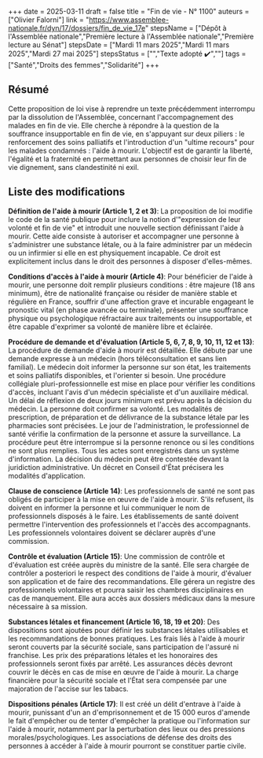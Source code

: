 +++
date = 2025-03-11
draft = false
title = "Fin de vie - N° 1100"
auteurs = ["Olivier Falorni"]
link = "https://www.assemblee-nationale.fr/dyn/17/dossiers/fin_de_vie_17e"
stepsName = ["Dépôt à l'Assemblée nationale","Première lecture à l'Assemblée nationale","Première lecture au Sénat"]
stepsDate = ["Mardi 11 mars 2025","Mardi 11 mars 2025","Mardi 27 mai 2025"]
stepsStatus = ["","Texte adopté ✔️",""]
tags = ["Santé","Droits des femmes","Solidarité"]
+++

## Résumé

Cette proposition de loi vise à reprendre un texte précédemment interrompu par la dissolution de l'Assemblée, concernant l'accompagnement des malades en fin de vie. Elle cherche à répondre à la question de la souffrance insupportable en fin de vie, en s'appuyant sur deux piliers : le renforcement des soins palliatifs et l'introduction d'un "ultime recours" pour les malades condamnés : l'aide à mourir. L'objectif est de garantir la liberté, l'égalité et la fraternité en permettant aux personnes de choisir leur fin de vie dignement, sans clandestinité ni exil.

## Liste des modifications

**Définition de l'aide à mourir (Article 1, 2 et 3)**: La proposition de loi modifie le code de la santé publique pour inclure la notion d'"expression de leur volonté et fin de vie" et introduit une nouvelle section définissant l'aide à mourir. Cette aide consiste à autoriser et accompagner une personne à s'administrer une substance létale, ou à la faire administrer par un médecin ou un infirmier si elle en est physiquement incapable. Ce droit est explicitement inclus dans le droit des personnes à disposer d'elles-mêmes.

**Conditions d'accès à l'aide à mourir (Article 4)**: Pour bénéficier de l'aide à mourir, une personne doit remplir plusieurs conditions : être majeure (18 ans minimum), être de nationalité française ou résider de manière stable et régulière en France, souffrir d'une affection grave et incurable engageant le pronostic vital (en phase avancée ou terminale), présenter une souffrance physique ou psychologique réfractaire aux traitements ou insupportable, et être capable d'exprimer sa volonté de manière libre et éclairée.

**Procédure de demande et d'évaluation (Article 5, 6, 7, 8, 9, 10, 11, 12 et 13)**: La procédure de demande d'aide à mourir est détaillée. Elle débute par une demande expresse à un médecin (hors téléconsultation et sans lien familial). Le médecin doit informer la personne sur son état, les traitements et soins palliatifs disponibles, et l'orienter si besoin. Une procédure collégiale pluri-professionnelle est mise en place pour vérifier les conditions d'accès, incluant l'avis d'un médecin spécialiste et d'un auxiliaire médical. Un délai de réflexion de deux jours minimum est prévu après la décision du médecin. La personne doit confirmer sa volonté. Les modalités de prescription, de préparation et de délivrance de la substance létale par les pharmacies sont précisées. Le jour de l'administration, le professionnel de santé vérifie la confirmation de la personne et assure la surveillance. La procédure peut être interrompue si la personne renonce ou si les conditions ne sont plus remplies. Tous les actes sont enregistrés dans un système d'information. La décision du médecin peut être contestée devant la juridiction administrative. Un décret en Conseil d'État précisera les modalités d'application.

**Clause de conscience (Article 14)**: Les professionnels de santé ne sont pas obligés de participer à la mise en œuvre de l'aide à mourir. S'ils refusent, ils doivent en informer la personne et lui communiquer le nom de professionnels disposés à le faire. Les établissements de santé doivent permettre l'intervention des professionnels et l'accès des accompagnants. Les professionnels volontaires doivent se déclarer auprès d'une commission.

**Contrôle et évaluation (Article 15)**: Une commission de contrôle et d'évaluation est créée auprès du ministre de la santé. Elle sera chargée de contrôler a posteriori le respect des conditions de l'aide à mourir, d'évaluer son application et de faire des recommandations. Elle gérera un registre des professionnels volontaires et pourra saisir les chambres disciplinaires en cas de manquement. Elle aura accès aux dossiers médicaux dans la mesure nécessaire à sa mission.

**Substances létales et financement (Article 16, 18, 19 et 20)**: Des dispositions sont ajoutées pour définir les substances létales utilisables et les recommandations de bonnes pratiques. Les frais liés à l'aide à mourir seront couverts par la sécurité sociale, sans participation de l'assuré ni franchise. Les prix des préparations létales et les honoraires des professionnels seront fixés par arrêté. Les assurances décès devront couvrir le décès en cas de mise en œuvre de l'aide à mourir. La charge financière pour la sécurité sociale et l'État sera compensée par une majoration de l'accise sur les tabacs.

**Dispositions pénales (Article 17)**: Il est créé un délit d'entrave à l'aide à mourir, punissant d'un an d'emprisonnement et de 15 000 euros d'amende le fait d'empêcher ou de tenter d'empêcher la pratique ou l'information sur l'aide à mourir, notamment par la perturbation des lieux ou des pressions morales/psychologiques. Les associations de défense des droits des personnes à accéder à l'aide à mourir pourront se constituer partie civile.
